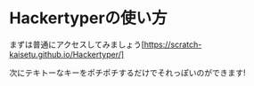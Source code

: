 # Hackertyperの使い方
まずは普通にアクセスしてみましょう[https://scratch-kaisetu.github.io/Hackertyper/]

次にテキトーなキーをポチポチするだけでそれっぽいのができます!
